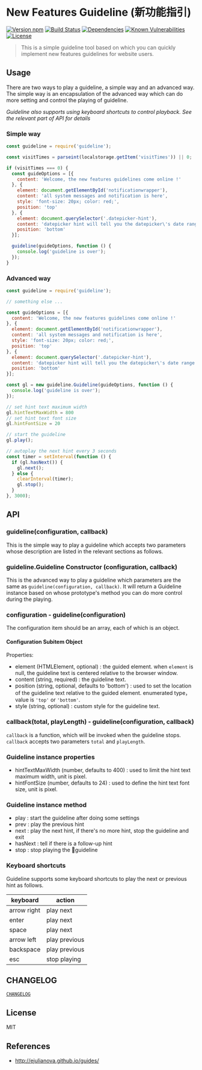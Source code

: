 # New Features Guideline (新功能指引)

[![Version npm][version]](https://www.npmjs.com/package/guideline?activeTab=versions)
[![Build Status][build]](https://travis-ci.org/johvin/guideline)
[![Dependencies][david]](https://david-dm.org/johvin/guideline)
[![Known Vulnerabilities][vulnerabilities]](https://snyk.io/test/npm/guideline)
[![License][license]](https://opensource.org/licenses/MIT)

[version]: https://img.shields.io/npm/v/guideline.svg?style=flat-square
[build]: http://img.shields.io/travis/johvin/guideline/master.svg?style=flat-square
[david]: https://img.shields.io/david/johvin/guideline.svg?style=flat-square
[vulnerabilities]: https://snyk.io/test/npm/guideline/badge.svg?style=flat-square
[license]: https://img.shields.io/badge/License-MIT-brightgreen.svg?style=flat-square

> This is a simple guideline tool based on which you can quickly implement new features guidelines for website users.

## Usage

There are two ways to play a guideline, a simple way and an advanced way. The simple way is an encapsulation of the advanced way which can do more setting and control the playing of guideline.

*Guideline also supports using keyboard shortcuts to control playback. See the relevant part of API for details*

### Simple way

```js
const guideline = require('guideline');

const visitTimes = parseint(localstorage.getItem('visitTimes')) || 0;

if (visitTimes === 0) {
  const guideOptions = [{
    content: 'Welcome, the new features guidelines come online !'
  }, {
    element: document.getElementById('notificationwrapper'),
    content: 'all system messages and notification is here',
    style: 'font-size: 20px; color: red;',
    position: 'top'
  }, {
    element: document.querySelector('.datepicker-hint'),
    content: 'datepicker hint will tell you the datepicker\'s date range restriction',
    position: 'bottom'
  }];

  guideline(guideOptions, function () {
    console.log('guideline is over');
  });
}
```

### Advanced way

```js
const guideline = require('guideline');

// something else ...

const guideOptions = [{
  content: 'Welcome, the new features guidelines come online !'
}, {
  element: document.getElementById('notificationwrapper'),
  content: 'all system messages and notification is here',
  style: 'font-size: 20px; color: red;',
  position: 'top'
}, {
  element: document.querySelector('.datepicker-hint'),
  content: 'datepicker hint will tell you the datepicker\'s date range restriction',
  position: 'bottom'
}];

const gl = new guideline.Guideline(guideOptions, function () {
  console.log('guideline is over');
});

// set hint text maximum width
gl.hintTextMaxWidth = 800
// set hint text font size
gl.hintFontSize = 20

// start the guideline
gl.play();

// autoplay the next hint every 3 seconds
const timer = setInterval(function () {
  if (gl.hasNext()) {
    gl.next();
  } else {
    clearInterval(timer);
    gl.stop();
  }
}, 3000);
```

## API

### guideline(configuration, callback)

This is the simple way to play a guideline which accepts two parameters whose description are listed in the relevant sections as follows.

### guideline.Guideline Constructor (configuration, callback)

This is the advanced way to play a guideline which parameters are the same as `guideline(configuration, callback)`. It will return a Guideline instance based on whose prototype's method you can do more control during the playing.

### configuration - guideline(configuration)

The configuration item should be an array, each of which is an object.

#### Configuration Subitem Object

Properties:
- element (HTMLElement, optional) : the guided element. when `element` is null, the guideline text is centered relative to the browser window.
- content (string, required) : the guideline text.
- position (string, optional, defaults to 'bottom') : used to set the location of the guideline text relative to the guided element. enumerated type，value is `'top'` or `'bottom'`.
- style (string, optional) : custom style for the guideline text.

### callback(total, playLength) - guideline(configuration, callback)

`callback` is a function, which will be invoked when the guideline stops. `callback` accepts two parameters `total` and `playLength`.

### Guideline instance properties

- hintTextMaxWidth (number, defaults to 400) : used to limit the hint text maximum width, unit is pixel.
- hintFontSize (number, defaults to 24) : used to define the hint text font size, unit is pixel.

### Guideline instance method

- play : start the guideline after doing some settings
- prev : play the previous hint
- next : play the next hint, if there's no more hint, stop the guideline and exit
- hasNext : tell if there is a follow-up hint
- stop : stop playing the guideline

### Keyboard shortcuts

Guideline supports some keyboard shortcuts to play the next or previous hint as follows.

| keyboard | action |
| --- | --- |
| arrow right | play next |
| enter | play next |
| space | play next |
| arrow left | play previous |
| backspace | play previous |
| esc | stop playing |

## CHANGELOG

[`CHANGELOG`](./CHANGELOG.md)

## License

MIT

## References

- http://ejulianova.github.io/guides/
